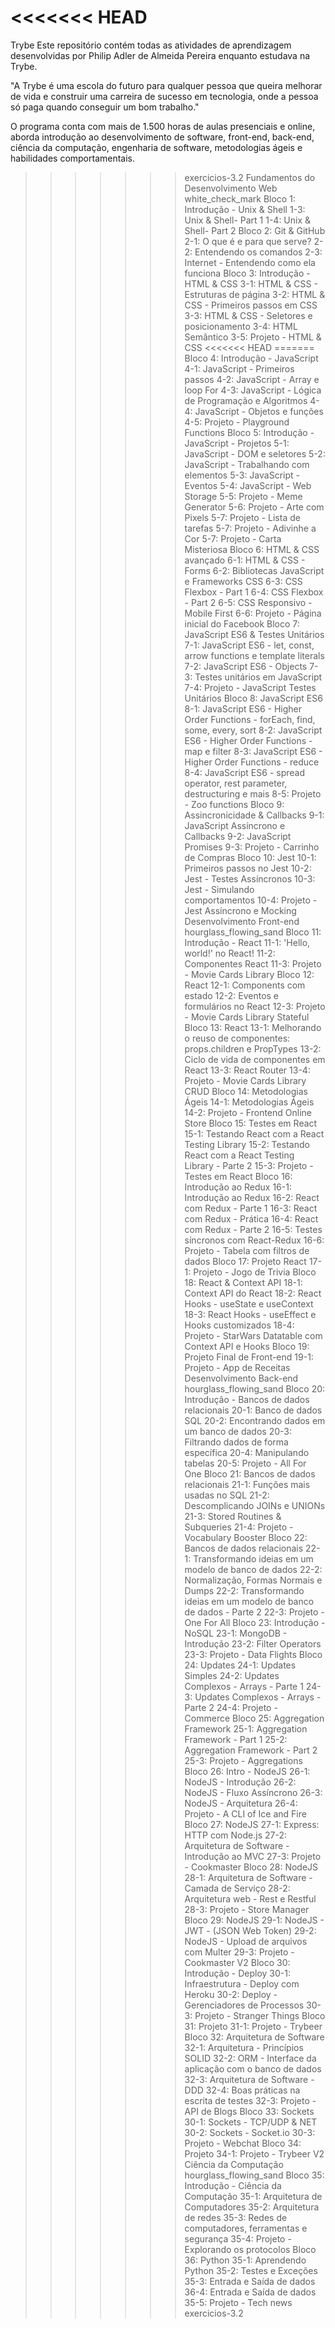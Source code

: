 <<<<<<< HEAD
=======
Trybe
Este repositório contém todas as atividades de aprendizagem desenvolvidas por Philip Adler de Almeida Pereira enquanto estudava na Trybe.

"A Trybe é uma escola do futuro para qualquer pessoa que queira melhorar de vida e construir uma carreira de sucesso em tecnologia, onde a pessoa só paga quando conseguir um bom trabalho."

O programa conta com mais de 1.500 horas de aulas presenciais e online, aborda introdução ao desenvolvimento de software, front-end, back-end, ciência da computação, engenharia de software, metodologias ágeis e habilidades comportamentais.

>>>>>>> exercicios-3.2
Fundamentos do Desenvolvimento Web white_check_mark
Bloco 1: Introdução - Unix & Shell
 1-3: Unix & Shell- Part 1
 1-4: Unix & Shell- Part 2
Bloco 2: Git & GitHub
 2-1: O que é e para que serve?
 2-2: Entendendo os comandos
 2-3: Internet - Entendendo como ela funciona
Bloco 3: Introdução - HTML & CSS
 3-1: HTML & CSS - Estruturas de página
 3-2: HTML & CSS - Primeiros passos em CSS
 3-3: HTML & CSS - Seletores e posicionamento
 3-4: HTML Semântico
 3-5: Projeto - HTML & CSS
<<<<<<< HEAD
=======
Bloco 4: Introdução - JavaScript
 4-1: JavaScript - Primeiros passos
 4-2: JavaScript - Array e loop For
 4-3: JavaScript - Lógica de Programação e Algoritmos
 4-4: JavaScript - Objetos e funções
 4-5: Projeto - Playground Functions
Bloco 5: Introdução - JavaScript - Projetos
 5-1: JavaScript - DOM e seletores
 5-2: JavaScript - Trabalhando com elementos
 5-3: JavaScript - Eventos
 5-4: JavaScript - Web Storage
 5-5: Projeto - Meme Generator
 5-6: Projeto - Arte com Pixels
 5-7: Projeto - Lista de tarefas
 5-7: Projeto - Adivinhe a Cor
 5-7: Projeto - Carta Misteriosa
Bloco 6: HTML & CSS avançado
 6-1: HTML & CSS - Forms
 6-2: Bibliotecas JavaScript e Frameworks CSS
 6-3: CSS Flexbox - Part 1
 6-4: CSS Flexbox - Part 2
 6-5: CSS Responsivo - Mobile First
 6-6: Projeto - Página inicial do Facebook
Bloco 7: JavaScript ES6 & Testes Unitários
 7-1: JavaScript ES6 - let, const, arrow functions e template literals
 7-2: JavaScript ES6 - Objects
 7-3: Testes unitários em JavaScript
 7-4: Projeto - JavaScript Testes Unitários
Bloco 8: JavaScript ES6
 8-1: JavaScript ES6 - Higher Order Functions - forEach, find, some, every, sort
 8-2: JavaScript ES6 - Higher Order Functions - map e filter
 8-3: JavaScript ES6 - Higher Order Functions - reduce
 8-4: JavaScript ES6 - spread operator, rest parameter, destructuring e mais
 8-5: Projeto - Zoo functions
Bloco 9: Assincronicidade & Callbacks
 9-1: JavaScript Assíncrono e Callbacks
 9-2: JavaScript Promises
 9-3: Projeto - Carrinho de Compras
Bloco 10: Jest
 10-1: Primeiros passos no Jest
 10-2: Jest - Testes Assíncronos
 10-3: Jest - Simulando comportamentos
 10-4: Projeto - Jest Assíncrono e Mocking
Desenvolvimento Front-end hourglass_flowing_sand
Bloco 11: Introdução - React
 11-1: 'Hello, world!' no React!
 11-2: Componentes React
 11-3: Projeto - Movie Cards Library
Bloco 12: React
 12-1: Components com estado
 12-2: Eventos e formulários no React
 12-3: Projeto - Movie Cards Library Stateful
Bloco 13: React
 13-1: Melhorando o reuso de componentes: props.children e PropTypes
 13-2: Ciclo de vida de componentes em React
 13-3: React Router
 13-4: Projeto - Movie Cards Library CRUD
Bloco 14: Metodologias Ágeis
 14-1: Metodologias Ágeis
 14-2: Projeto - Frontend Online Store
Bloco 15: Testes em React
 15-1: Testando React com a React Testing Library
 15-2: Testando React com a React Testing Library - Parte 2
 15-3: Projeto - Testes em React
Bloco 16: Introdução ao Redux
 16-1: Introdução ao Redux
 16-2: React com Redux - Parte 1
 16-3: React com Redux - Prática
 16-4: React com Redux - Parte 2
 16-5: Testes síncronos com React-Redux
 16-6: Projeto - Tabela com filtros de dados
Bloco 17: Projeto React
 17-1: Projeto - Jogo de Trivia
Bloco 18: React & Context API
 18-1: Context API do React
 18-2: React Hooks - useState e useContext
 18-3: React Hooks - useEffect e Hooks customizados
 18-4: Projeto - StarWars Datatable com Context API e Hooks
Bloco 19: Projeto Final de Front-end
 19-1: Projeto - App de Receitas
Desenvolvimento Back-end hourglass_flowing_sand
Bloco 20: Introdução - Bancos de dados relacionais
 20-1: Banco de dados SQL
 20-2: Encontrando dados em um banco de dados
 20-3: Filtrando dados de forma específica
 20-4: Manipulando tabelas
 20-5: Projeto - All For One
Bloco 21: Bancos de dados relacionais
 21-1: Funções mais usadas no SQL
 21-2: Descomplicando JOINs e UNIONs
 21-3: Stored Routines & Subqueries
 21-4: Projeto - Vocabulary Booster
Bloco 22: Bancos de dados relacionais
 22-1: Transformando ideias em um modelo de banco de dados
 22-2: Normalização, Formas Normais e Dumps
 22-2: Transformando ideias em um modelo de banco de dados - Parte 2
 22-3: Projeto - One For All
Bloco 23: Introdução - NoSQL
 23-1: MongoDB - Introdução
 23-2: Filter Operators
 23-3: Projeto - Data Flights
Bloco 24: Updates
 24-1: Updates Simples
 24-2: Updates Complexos - Arrays - Parte 1
 24-3: Updates Complexos - Arrays - Parte 2
 24-4: Projeto - Commerce
Bloco 25: Aggregation Framework
 25-1: Aggregation Framework - Part 1
 25-2: Aggregation Framework - Part 2
 25-3: Projeto - Aggregations
Bloco 26: Intro - NodeJS
 26-1: NodeJS - Introdução
 26-2: NodeJS - Fluxo Assíncrono
 26-3: NodeJS - Arquitetura
 26-4: Projeto - A CLI of Ice and Fire
Bloco 27: NodeJS
 27-1: Express: HTTP com Node.js
 27-2: Arquitetura de Software - Introdução ao MVC
 27-3: Projeto - Cookmaster
Bloco 28: NodeJS
 28-1: Arquitetura de Software - Camada de Serviço
 28-2: Arquitetura web - Rest e Restful
 28-3: Projeto - Store Manager
Bloco 29: NodeJS
 29-1: NodeJS - JWT - (JSON Web Token)
 29-2: NodeJS - Upload de arquivos com Multer
 29-3: Projeto - Cookmaster V2
Bloco 30: Introdução - Deploy
 30-1: Infraestrutura - Deploy com Heroku
 30-2: Deploy - Gerenciadores de Processos
 30-3: Projeto - Stranger Things
Bloco 31: Projeto
 31-1: Projeto - Trybeer
Bloco 32: Arquitetura de Software
 32-1: Arquitetura - Princípios SOLID
 32-2: ORM - Interface da aplicação com o banco de dados
 32-3: Arquitetura de Software - DDD
 32-4: Boas práticas na escrita de testes
 32-3: Projeto - API de Blogs
Bloco 33: Sockets
 30-1: Sockets - TCP/UDP & NET
 30-2: Sockets - Socket.io
 30-3: Projeto - Webchat
Bloco 34: Projeto
 34-1: Projeto - Trybeer V2
Ciência da Computação hourglass_flowing_sand
Bloco 35: Introdução - Ciência da Computação
 35-1: Arquitetura de Computadores
 35-2: Arquitetura de redes
 35-3: Redes de computadores, ferramentas e segurança
 35-4: Projeto - Explorando os protocolos
Bloco 36: Python
 35-1: Aprendendo Python
 35-2: Testes e Exceções
 35-3: Entrada e Saída de dados
 36-4: Entrada e Saída de dados
 35-5: Projeto - Tech news
>>>>>>> exercicios-3.2
